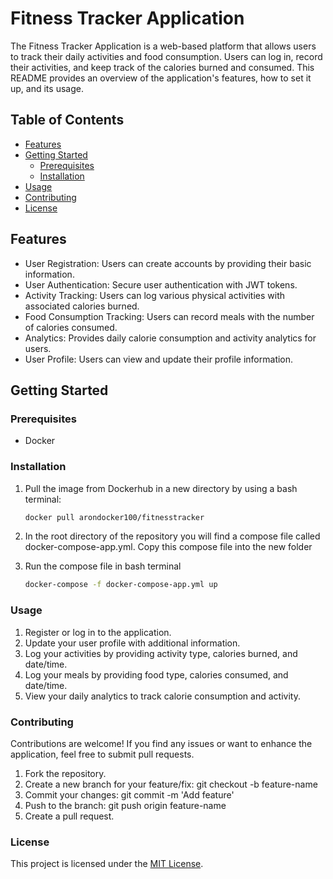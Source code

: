 # Fitness Tracker Application

The Fitness Tracker Application is a web-based platform that allows users to track their daily activities and food consumption. Users can log in, record their activities, and keep track of the calories burned and consumed. This README provides an overview of the application's features, how to set it up, and its usage.

## Table of Contents

- [Features](#features)
- [Getting Started](#getting-started)
    - [Prerequisites](#prerequisites)
    - [Installation](#installation)
- [Usage](#usage)
- [Contributing](#contributing)
- [License](#license)

## Features

- User Registration: Users can create accounts by providing their basic information.
- User Authentication: Secure user authentication with JWT tokens.
- Activity Tracking: Users can log various physical activities with associated calories burned.
- Food Consumption Tracking: Users can record meals with the number of calories consumed.
- Analytics: Provides daily calorie consumption and activity analytics for users.
- User Profile: Users can view and update their profile information.

## Getting Started

### Prerequisites

- Docker

### Installation

1. Pull the image from Dockerhub in a new directory by using a bash terminal:

   ```sh
   docker pull arondocker100/fitnesstracker
   

2. In the root directory of the repository you will find a compose file called docker-compose-app.yml. Copy this compose file into the new folder
    

3. Run the compose file in bash terminal

    ```sh
    docker-compose -f docker-compose-app.yml up


### Usage
1. Register or log in to the application.
2. Update your user profile with additional information.
3. Log your activities by providing activity type, calories burned, and date/time.
4. Log your meals by providing food type, calories consumed, and date/time.
5. View your daily analytics to track calorie consumption and activity.

### Contributing
Contributions are welcome! If you find any issues or want to enhance the application, feel free to submit pull requests.

1. Fork the repository.
2. Create a new branch for your feature/fix: git checkout -b feature-name
3. Commit your changes: git commit -m 'Add feature'
4. Push to the branch: git push origin feature-name
5. Create a pull request.

### License

This project is licensed under the [MIT License](LICENSE).